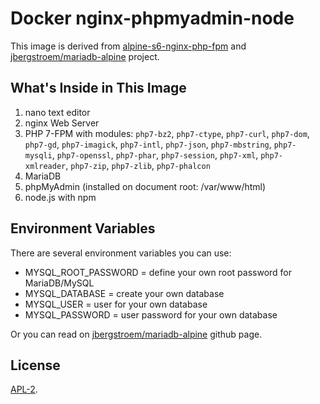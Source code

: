# Docker nginx-phpmyadmin-node
This image is derived from [alpine-s6-nginx-php-fpm](https://github.com/moonbuggy/docker-base-images/tree/master/alpine-s6-nginx-php-fpm) and [jbergstroem/mariadb-alpine](https://github.com/jbergstroem/mariadb-alpine) project.

## What's Inside in This Image
1. nano text editor
2. nginx Web Server
3. PHP 7-FPM with modules: `php7-bz2`, `php7-ctype`, `php7-curl`, `php7-dom`, `php7-gd`, `php7-imagick`, `php7-intl`, `php7-json`, `php7-mbstring`, `php7-mysqli`, `php7-openssl`, `php7-phar`, `php7-session`, `php7-xml`, `php7-xmlreader`, `php7-zip`, `php7-zlib`, `php7-phalcon`
4. MariaDB
5. phpMyAdmin (installed on document root: /var/www/html)
6. node.js with npm

## Environment Variables
There are several environment variables you can use:
- MYSQL_ROOT_PASSWORD = define your own root password for MariaDB/MySQL
- MYSQL_DATABASE =  create your own database
- MYSQL_USER = user for your own database
- MYSQL_PASSWORD = user password for your own database

Or you can read on [jbergstroem/mariadb-alpine](https://github.com/jbergstroem/mariadb-alpine) github page.

## License

[APL-2](./LICENSE).